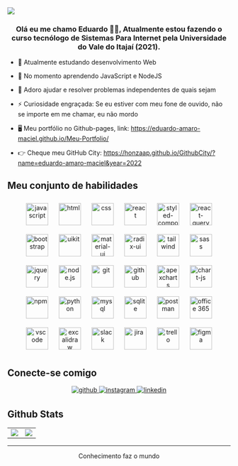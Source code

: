 <img src="https://raw.githubusercontent.com/halfrost/halfrost/master/icons/header_.png">

### <div align="center">Olá eu me chamo Eduardo 👨‍💻, Atualmente estou fazendo o curso tecnólogo de Sistemas Para Internet pela Universidade do Vale do Itajaí (2021).</div>  
  

- 🔭 Atualmente estudando desenvolvimento Web  
  

- 🌱 No momento aprendendo JavaScript e NodeJS  
  

- 🧩 Adoro ajudar e resolver problemas independentes de quais sejam  
  

- ⚡ Curiosidade engraçada: Se eu estiver com meu fone de ouvido, não se importe em me chamar, eu não mordo   

- 🖥️ Meu portfólio no Github-pages, link: https://eduardo-amaro-maciel.github.io/Meu-Portfolio/

- 👉 Cheque meu GitHub City: https://honzaap.github.io/GithubCity/?name=eduardo-amaro-maciel&year=2022


## Meu conjunto de habilidades 
<div align="center">
    <img 
        style="margin: 10px" 
        width="50px" 
        src="https://upload.wikimedia.org/wikipedia/commons/thumb/9/99/Unofficial_JavaScript_logo_2.svg/2048px-Unofficial_JavaScript_logo_2.svg.png" 
        alt="javascript"
    >
    <img 
        style="margin: 10px" 
        width="50px" 
        src="https://cdn-icons-png.flaticon.com/512/174/174854.png?w=360" 
        alt="html"
    >
    <img 
        style="margin: 10px" 
        width="50px" 
        src="https://upload.wikimedia.org/wikipedia/commons/thumb/6/62/CSS3_logo.svg/800px-CSS3_logo.svg.png" 
        alt="css"
    >
    <img 
        style="margin: 10px"
        width="50px" 
        src="https://upload.wikimedia.org/wikipedia/commons/thumb/a/a7/React-icon.svg/2300px-React-icon.svg.png" 
        alt="react"
    >
    <img 
        style="margin: 10px" 
        width="50px" 
        src="https://images.velog.io/images/vi2920va/post/9b15f05e-6a45-4490-9003-2250397ecf58/%EB%8B%A4%EC%9A%B4%EB%A1%9C%EB%93%9C.png" 
        alt="styled-components"
    >
    <img 
        style="margin: 10px" 
        width="50px" 
        src="https://miro.medium.com/max/400/1*Yt_kxgaoVwFX_lO3lwZPlg.png" 
        alt="react-query"
    >
    <img 
        style="margin: 10px" 
        width="50px" 
        src="https://upload.wikimedia.org/wikipedia/commons/thumb/b/b2/Bootstrap_logo.svg/512px-Bootstrap_logo.svg.png" 
        alt="bootstrap"
    >
    <img 
        style="margin: 10px" 
        width="50px" 
        src="https://seeklogo.com/images/U/uikit-logo-8CE34FE030-seeklogo.com.png" 
        alt="uikit"
    >
    <img 
        style="margin: 10px" 
        width="50px" 
        src="https://mui.com/static/logo.png" 
        alt="material-ui"
    >
    <img 
        style="margin: 10px" 
        width="50px" 
        src="https://avatars.githubusercontent.com/u/75042455?s=280&v=4" 
        alt="radix-ui"
    >
    <img 
        style="margin: 10px" 
        width="50px" 
        src="https://upload.wikimedia.org/wikipedia/commons/thumb/d/d5/Tailwind_CSS_Logo.svg/2048px-Tailwind_CSS_Logo.svg.png" 
        alt="tailwind"
    >
    <img 
        style="margin: 10px" 
        width="50px" 
        src="https://upload.wikimedia.org/wikipedia/commons/thumb/9/96/Sass_Logo_Color.svg/1280px-Sass_Logo_Color.svg.png" 
        alt="sass"
    >
    <img 
        style="margin: 10px" 
        width="50px" 
        src="https://cdn.icon-icons.com/icons2/2415/PNG/512/jquery_plain_wordmark_logo_icon_146445.png" 
        alt="jquery"
    >
    <img 
        style="margin: 10px" 
        width="50px" 
        src="https://logospng.org/download/node-js/logo-node-js-1024.png" 
        alt="node.js"
    >
    <img 
        style="margin: 10px" 
        width="50px" 
        src="https://git-scm.com/images/logos/downloads/Git-Icon-1788C.png" 
        alt="git"
    >
    <img 
        style="margin: 10px" 
        width="50px" 
        src="https://cdn-icons-png.flaticon.com/512/25/25231.png" 
        alt="github"
    >
    <img 
        style="margin: 10px" 
        width="50px" 
        src="https://camo.githubusercontent.com/5ee5535a3f7e5ba870272261173bf12f9e08a14b0e926291b0a31b751de595e3/68747470733a2f2f617065786368617274732e636f6d2f6d656469612f617065786368617274732d6c6f676f2e706e67" 
        alt="apexcharts"
    >
    <img 
        style="margin: 10px" 
        width="50px" 
        src="https://avatars.githubusercontent.com/u/10342521?s=280&v=4" 
        alt="chart-js"
    >
    <img 
        style="margin: 10px" 
        width="50px" 
        src="https://cdn.iconscout.com/icon/free/png-256/npm-3-1175132.png" 
        alt="npm"
    >
    <img 
        style="margin: 10px" 
        width="50px" 
        src="https://upload.wikimedia.org/wikipedia/commons/thumb/c/c3/Python-logo-notext.svg/1869px-Python-logo-notext.svg.png" 
        alt="python"
    >
    <img 
        style="margin: 10px" 
        width="50px" 
        src="https://e7.pngegg.com/pngimages/747/798/png-clipart-mysql-mysql.png"
        alt="mysql"
    >
    <img 
        style="margin: 10px" 
        width="50px" 
        src="https://upload.wikimedia.org/wikipedia/commons/thumb/9/97/Sqlite-square-icon.svg/1200px-Sqlite-square-icon.svg.png" 
        alt="sqlite"
    >
    <img 
        style="margin: 10px" 
        width="50px" 
        src="https://seeklogo.com/images/P/postman-logo-0087CA0D15-seeklogo.com.png" 
        alt="postman"
    >
    <img 
        style="margin: 10px" 
        width="50px" 
        src="https://upload.wikimedia.org/wikipedia/commons/thumb/5/5f/Microsoft_Office_logo_%282019%E2%80%93present%29.svg/2048px-Microsoft_Office_logo_%282019%E2%80%93present%29.svg.png" 
        alt="office 365"
    >
    <img 
        style="margin: 10px"
        width="50px" 
        src="https://upload.wikimedia.org/wikipedia/commons/thumb/9/9a/Visual_Studio_Code_1.35_icon.svg/2048px-Visual_Studio_Code_1.35_icon.svg.png" 
        alt="vscode"
    >
    <img 
        style="margin: 10px" 
        width="50px" 
        src="https://pbs.twimg.com/profile_images/1220893792540221440/zgoZ6ucg_400x400.png" 
        alt="excalidraw"
    >
    <img 
        style="margin: 10px" 
        width="50px" 
        src="https://cdn-icons-png.flaticon.com/512/2111/2111615.png" 
        alt="slack"
    >
    <img 
        style="margin: 10px"
        width="50px" 
        src="https://cdn.icon-icons.com/icons2/2699/PNG/512/atlassian_jira_logo_icon_170511.png" 
        alt="jira"
    >
    <img 
        style="margin: 10px" 
        width="50px" 
        src="https://cdn.icon-icons.com/icons2/3041/PNG/512/trello_logo_icon_189227.png" 
        alt="trello"
    >
    <img 
        style="margin: 10px" 
        width="50px" 
        src="https://logospng.org/download/figma/figma-2048.png" 
        alt="figma"
    >
</div>
 

## Conecte-se comigo 
<div align="center">
  <a href="https://github.com/eduardo-amaro-maciel" target="_blank">
    <img src=https://img.shields.io/badge/github-%2324292e.svg?&style=for-the-badge&logo=github&logoColor=white alt=github style="margin-bottom: 5px;" />
  </a>
  <a href="https://instagram.com/eduamaro.m" target="_blank">
    <img src=https://img.shields.io/badge/instagram-%23000000.svg?&style=for-the-badge&logo=instagram&logoColor=white alt=instagram style="margin-bottom: 5px;" />
  </a>
  <a href="https://linkedin.com/in/eduardo-amaro-maciel-a7b899203/" target="_blank">
    <img src=https://img.shields.io/badge/linkedin-%231E77B5.svg?&style=for-the-badge&logo=linkedin&logoColor=white alt=linkedin style="margin-bottom: 5px;" />
  </a>  
</div>  
   

## Github Stats  
<div align="center">
<table>
    <tr>
      <td align="center" style="padding=0;width=50%;">
        <img align="center" style="padding=0;" src="https://github-readme-stats.vercel.app/api/?username=eduardo-amaro-maciel&show_icons=true&title_color=7159c1&text_color=9f9f9f&bg_color=00000000&hide_border=true&icon_color=7159c1&hide_title=true&count_private=true" />
      </td>
      <td align="center" style="padding=0;width=50%;">
        <img align="center" style="padding=0;" src="https://github-readme-stats.vercel.app/api/top-langs/?username=eduardo-amaro-maciel&show_icons=true&title_color=7159c1&text_color=9f9f9f&bg_color=00000000&hide_border=true&icon_color=7159c1&count_private=true" />
      </td>
    </tr>
</table>
</div>

----

<div align="center">Conhecimento faz o mundo</div>
